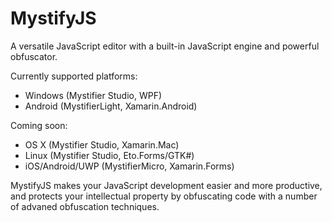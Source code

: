 # MystifyJS
A versatile JavaScript editor with a built-in JavaScript engine and powerful obfuscator.

Currently supported platforms:
- Windows (Mystifier Studio, WPF)
- Android (MystifierLight, Xamarin.Android)

Coming soon:
- OS X (Mystifier Studio, Xamarin.Mac)
- Linux (Mystifier Studio, Eto.Forms/GTK#)
- iOS/Android/UWP (MystifierMicro, Xamarin.Forms)

MystifyJS makes your JavaScript development easier and more productive, and protects your intellectual property by obfuscating code with a number of advaned obfuscation techniques.